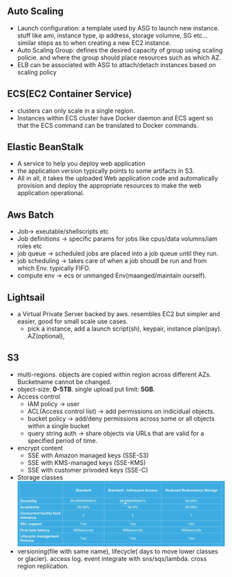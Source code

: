 ## Auto Scaling
* Launch configuration: a template used by ASG to launch new instance. stuff like ami, instance type, ip address, storage volumne, SG etc... similar steps as to when creating a new EC2 instance. 
* Auto Scaling Group: defines the desired capacity of group using scaling policie. and where the group should place resources such as which AZ. 
* ELB can be associated with ASG to attach/detach instances based on scaling policy

## ECS(EC2 Container Service)
* clusters can only scale in a single region.
* Instances within ECS cluster have Docker daemon and ECS agent so that the ECS command can be translated to Docker commands. 

## Elastic BeanStalk
* A service to help you deploy web application
* the application version typically points to some artifacts in S3.
* All in all, it takes the uploaded Web application code and automatically provision and deploy the appropriate resources to make the web application operational.

## Aws Batch
* Job-> exeutable/shellscripts etc
* Job definitions -> specific params for jobs like cpus/data volumns/iam roles etc
* job queue -> scheduled jobs are placed into a job queue until they run. 
* job scheduling -> takes care of when a job shoudl be run and from which Env. typically FIFO. 
* compute env -> ecs or unmanged Env(maanged/maintain ourself). 

## Lightsail
* a Virtual Private Server backed by aws. resembles EC2 but simpler and easier, good for small scale use cases.
  * pick a instance, add a launch script(sh), keypair, instance plan(pay). AZ(optional), 

## S3
* multi-regions.  objects are copied within region across different AZs. Bucketname cannot be changed. 
* object-size: **0-5TB**. single upload put limit: **5GB**.
* Access control
  * IAM policy -> user
  * ACL(Access control list) -> add permissions on indicidual objects. 
  * bucket policy -> add/deny permissions across some or all objects within a single bucket
  * query string auth -> share objects via URLs that are valid for a specified period of time. 
* encrypt content
  * SSE with Amazon managed keys (SSE-S3)
  * SSE with KMS-managed keys (SSE-KMS)
  * SSE with customer privoded keys (SSE-C)
* Storage classes
  ![s3-storage-classes](/images/s3-storage-classes.png?raw=true "types of S3 Strage classes")
* versioning(file with same name), lifecycle( days to move lower classes or glacier). access log. event integrate with sns/sqs/lambda. cross region replication. 
